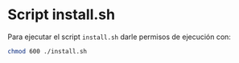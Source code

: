 # Script install.sh

Para ejecutar el script `install.sh` darle permisos de ejecución con:

```sh
chmod 600 ./install.sh
```
